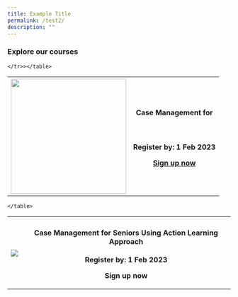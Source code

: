 ```yaml
---
title: Example Title
permalink: /test2/
description: ""
---
```

<h3><b>Explore our courses</b></h3>

<table style="width:100%"> 
	<tr>
	<th><img src="https://d33wubrfki0l68.cloudfront.net/e85eaca82bc23935d8f19586ce6f89f49020d0a2/e0cc2/images/website-grid.png" style="width:260px;height:260px;"></th>  
		<th><h4>Case Management for  </h4><br><p>Register by: 1 Feb 2023</p>
			<p><a href="https://iltms.ssi.gov.sg/registration/#/Course?coursecode=SECH5364">Sign up now</a></p></th>
	
	</tr>></table>

<table>
	<tr>
		<th><img src ="https://d33wubrfki0l68.cloudfront.net/e85eaca82bc23935d8f19586ce6f89f49020d0a2/e0cc2/images/website-grid.png"></th>
		<th><h4>Case Management for Seniors Using Action Learning Approach</h4><p>Register by: 1 Feb 2023</p><p>Sign up now</p>
	</tr>
	
	
	</table>
	